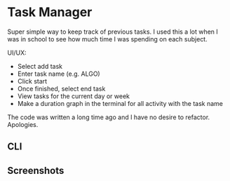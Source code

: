 # Task Manager

Super simple way to keep track of previous tasks. I used this a lot when I was in school to see how much time I was spending on each subject.

UI/UX:
* Select add task
* Enter task name (e.g. ALGO)
* Click start
* Once finished, select end task
* View tasks for the current day or week
* Make a duration graph in the terminal for all activity with the task name

The code was written a long time ago and I have no desire to refactor. Apologies.

## CLI

## Screenshots
